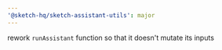 ```yaml
---
'@sketch-hq/sketch-assistant-utils': major
---
```


rework `runAssistant` function so that it doesn't mutate its inputs

